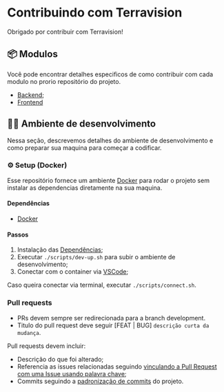 # Contribuindo com Terravision

Obrigado por contribuir com Terravision!

## 📦 Modulos

Você pode encontrar detalhes especificos de como contribuir com cada modulo no prorio repositório do projeto.
- [Backend](https://github.com/MarcyLeite/fatec-api-4-backend/blob/main/.github/CONTRIBUING.md);
- [Frontend](https://github.com/MarcyLeite/fatec-api-4-frontend/blob/main/.github/CONTRIBUING.md)

## 👨‍💻 Ambiente de desenvolvimento

Nessa seção, descrevemos detalhes do ambiente de desenvolvimento e como preparar sua maquina para começar a codificar.

### ⚙️ Setup (Docker)

Esse repositório fornece um ambiente [Docker](https://www.docker.com/) para rodar o projeto sem instalar as dependencias diretamente na sua maquina.

#### Dependências

- [Docker](https://www.docker.com/)

#### Passos

1. Instalação das [Dependências](#Dependências);
2. Executar `./scripts/dev-up.sh` para subir o ambiente de desenvolvimento;
3. Conectar com o container via [VSCode](https://code.visualstudio.com/docs/devcontainers/attach-container);

Caso queira conectar via terminal, executar `./scripts/connect.sh`.

### Pull requests

- PRs devem sempre ser redirecionada para a branch development.
- Titulo do pull request deve seguir [FEAT | BUG] `descrição curta da mudança`.

Pull requests devem incluir:
- Descrição do que foi alterado;
- Referencia as issues relacionadas seguindo [vinculando a Pull Request com uma Issue usando palavra chave](https://docs.github.com/en/issues/tracking-your-work-with-issues/using-issues/linking-a-pull-request-to-an-issue#linking-a-pull-request-to-an-issue-using-a-keyword);
- Commits seguindo a [padronização de commits](./commit-convention.md) do projeto.
